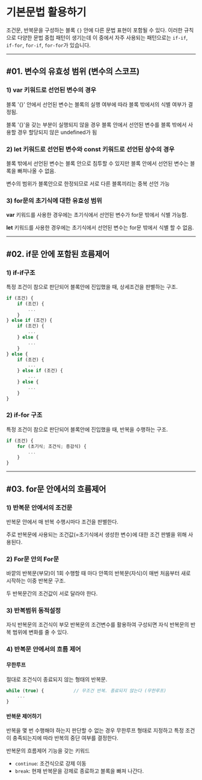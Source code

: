 # 기본문법 활용하기

조건문, 반복문을 구성하는 블록 `{}` 안에 다른 문법 표현이 포함될 수 있다. 이러한 규칙으로 다양한 문법 중첩 패턴이 생기는데 이 중에서 자주 사용되는 패턴으로는 `if-if`, `if-for`, `for-if`, `for-for`가 있습니다.

---

## #01. 변수의 유효성 범위 (변수의 스코프)

### 1) **var** 키워드로 선언된 변수의 경우

블록 '{}' 안에서 선언된 변수는 블록의 실행 여부에 따라 블록 밖에서의 식별 여부가 결정됨.

블록 '{}'을 갖는 부분이 실행되지 않을 경우 블록 안에서 선언된 변수를 블록 밖에서 사용할 경우 할당되지 않은 undefined가 됨

### 2) **let** 키워드로 선언된 변수와 **const** 키워드로 선언된 상수의 경우

블록 밖에서 선언된 변수는 블록 안으로 침투할 수 있지만 블록 안에서 선언된 변수는 블록을 빠져나올 수 없음.

변수의 범위가 블록안으로 한정되므로 서로 다른 블록끼리는 중복 선언 가능


### 3) for문의 초기식에 대한 유효성 범위

**var** 키워드를 사용한 경우에는 초기식에서 선언된 변수가 for문 밖에서 식별 가능함.

**let** 키워드를 사용한 경우에는 초기식에서 선언된 변수는 for문 밖에서 식별 할 수 없음.


---


## #02. if문 안에 포함된 흐름제어

### 1) if-if구조

특정 조건이 참으로 판단되어 블록안에 진입했을 때, 상세조건을 판별하는 구조.

```js
if (조건) {
    if (조건) {
        ...
    }
} else if (조건) {
    if (조건) {
        ...   
    } else {
        ...
    }
} else {
    if (조건) {
        ...
    } else if (조건) {
        ...
    } else {
        ...
    }
}
```

### 2) if-for 구조

특정 조건이 참으로 판단되어 블록안에 진입했을 때, 반복을 수행하는 구조.

```js
if (조건) {
    for (초기식; 조건식; 증감식) {
        ...
    }
}
```


---


## #03. for문 안에서의 흐름제어

### 1) 반복문 안에서의 조건문

반복문 안에서 매 반복 수행시마다 조건을 판별한다. 

주로 반복문에 사용되는 조건값(=초기식에서 생성한 변수)에 대한 조건 판별을 위해 사용된다.


### 2) For문 안의 For문

바깥의 반복문(부모)이 1회 수행할 때 마다 안쪽의 반복문(자식)이 매번 처음부터 새로 시작하는 이중 반복문 구조.

두 반복문간의 조건값이 서로 달라야 한다.

### 3) 반복범위 동적설정

자식 반복문의 조건식이 부모 반복문의 조건변수를 활용하여 구성되면 자식 반복문의 반복 범위에 변화를 줄 수 있다.

### 4) 반복문 안에서의 흐름 제어

#### 무한루프

절대로 조건식이 종료되지 않는 형태의 반복문.

```js
while (true) {           // 무조건 반복. 종료되지 않는다 (무한루프)
    ...
}
```

#### 반복문 제어하기

반복을 몇 번 수행해야 하는지 판단할 수 없는 경우 무한루프 형태로 지정하고 특정 조건이 충족되는지에 따라 반복의 중단 여부를 결정한다.

반복문의 흐름제어 기능을 갖는 키워드

- `continue`: 조건식으로 강제 이동
- `break`: 현재 반복문을 강제로 종료하고 블록을 빠져 나간다.
